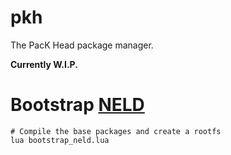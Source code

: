 # pkh
The PacK Head package manager.

**Currently W.I.P.**

# Bootstrap [NELD](https://github.com/Stilic/linux-os)

```
# Compile the base packages and create a rootfs
lua bootstrap_neld.lua
```

